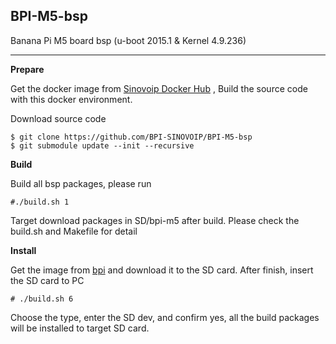 ## **BPI-M5-bsp**
Banana Pi M5 board bsp (u-boot 2015.1 & Kernel 4.9.236)

----------
**Prepare**

Get the docker image from [Sinovoip Docker Hub](https://hub.docker.com/r/sinovoip/bpi-build-linux-4.4/) , Build the source code with this docker environment.

Download source code

    $ git clone https://github.com/BPI-SINOVOIP/BPI-M5-bsp
    $ git submodule update --init --recursive

 **Build**

Build all bsp packages, please run

`#./build.sh 1`

Target download packages in SD/bpi-m5 after build. Please check the build.sh and Makefile for detail

**Install**

Get the image from [bpi](http://wiki.banana-pi.org/Banana_Pi_BPI-M5#Image_Release) and download it to the SD card. After finish, insert the SD card to PC

    # ./build.sh 6

Choose the type, enter the SD dev, and confirm yes, all the build packages will be installed to target SD card.
